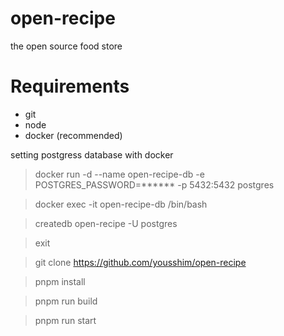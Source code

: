 # open-recipe
the open source food store

# Requirements
* git
* node
* docker (recommended)

setting postgress database with docker
> docker run -d --name open-recipe-db -e POSTGRES_PASSWORD=******  -p 5432:5432 postgres

> docker exec -it open-recipe-db /bin/bash

> createdb open-recipe -U postgres

> exit

> git clone https://github.com/yousshim/open-recipe

> pnpm install

> pnpm run build

> pnpm run start
